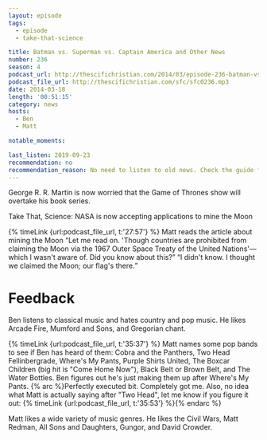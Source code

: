 ```yaml
---
layout: episode
tags:
  - episode
  - take-that-science

title: Batman vs. Superman vs. Captain America and Other News
number: 236
season: 4
podcast_url: http://thescifichristian.com/2014/03/episode-236-batman-vs-superman-vs-captain-america/
podcast_file_url: http://thescifichristian.com/sfc/sfc0236.mp3
date: 2014-03-18
length: '00:51:15'
category: news
hosts:
  - Ben
  - Matt

notable_moments:

last_listen: 2019-09-23
recommendation: no
recommendation_reason: No need to listen to old news. Check the guide for what's interesting in hindsight.|Any notable feedback is included in the guide.
---
```

George R. R. Martin is now worried that the Game of Thrones show will overtake his book series. 

Take That, Science: NASA is now accepting applications to mine the Moon

<div class="quote">
  {% timeLink {url:podcast_file_url, t:'27:57'} %}
  <span class="quote-context is-size-6">Matt reads the article about mining the Moon</span>
  <q class="matt">Let me read on. 'Though countries are prohibited from claiming the Moon via the 1967 Outer Space Treaty of the United Nations'—which I wasn't aware of. Did you know about this?</q>
  <q class="ben">I didn't know. I thought we claimed the Moon; our flag's there.</q>
</div>



# Feedback
Ben listens to classical music and hates country and pop music. He likes Arcade Fire, Mumford and Sons, and Gregorian chant. 

{% timeLink {url:podcast_file_url, t:'35:37'} %} Matt names some pop bands to see if Ben has heard of them: Cobra and the Panthers, Two Head Fellinbergrade, Where's My Pants, Purple Shirts United, The Boxcar Children (big hit is "Come Home Now"), Black Belt or Brown Belt, and The Water Bottles. Ben figures out he's just making them up after Where's My Pants. {% arc %}Perfectly executed bit. Completely got me. Also, no idea what Matt is actually saying after "Two Head", let me know if you figure it out: {% timeLink {url:podcast_file_url, t:'35:53'} %}{% endarc %}

Matt likes a wide variety of music genres. He likes the Civil Wars, Matt Redman, All Sons and Daughters, Gungor, and David Crowder.